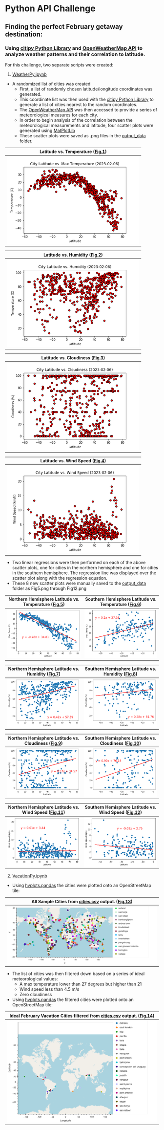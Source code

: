 # Python API Challenge

## Finding the perfect February getaway destination:
### Using [citipy Python Library](https://pypi.python.org/pypi/citipy) and [OpenWeatherMap API](https://openweathermap.org/api) to analyze weather patterns and their correlation to latitude.

For this challenge, two separate scripts were created:
1. [WeatherPy.ipynb](https://github.com/zmoloci/python-api-challenge/blob/main/WeatherPy/WeatherPy.ipynb)
  - A randomized list of cities was created 
    - First, a list of randomly chosen latitude/longitude coordinates was generated.
    - This coordinate list was then used with the [citipy Python Library](https://pypi.python.org/pypi/citipy) to generate a list of cities nearest to the random coordinates.
    - The [OpenWeatherMap API](https://openweathermap.org/api) was then accessed to provide a series of meteorological measures for each city.
    - In order to begin analysis of the correlation between the meteorological measurements and latitude, four scatter plots were generated using [MatPlotLib](https://matplotlib.org/)
    - These scatter plots were saved as .png files in the [output_data](https://github.com/zmoloci/python-api-challenge/tree/main/WeatherPy/output_data) folder.

| Latitude vs. Temperature ([Fig.1](https://github.com/zmoloci/python-api-challenge/blob/main/WeatherPy/output_data/Fig1.png)) |
| ----------- |
| ![Fig.1](https://github.com/zmoloci/python-api-challenge/blob/main/WeatherPy/output_data/Fig1.png) |

| Latitude vs. Humidity ([Fig.2](https://github.com/zmoloci/python-api-challenge/blob/main/WeatherPy/output_data/Fig2.png)) |
| ----------- |
| ![Fig.2](https://github.com/zmoloci/python-api-challenge/blob/main/WeatherPy/output_data/Fig2.png) |

| Latitude vs. Cloudiness ([Fig.3](https://github.com/zmoloci/python-api-challenge/blob/main/WeatherPy/output_data/Fig3.png)) |
| ----------- |
| ![Fig.3](https://github.com/zmoloci/python-api-challenge/blob/main/WeatherPy/output_data/Fig3.png) |

| Latitude vs. Wind Speed ([Fig.4](https://github.com/zmoloci/python-api-challenge/blob/main/WeatherPy/output_data/Fig4.png)) |
| ----------- |
| ![Fig.4](https://github.com/zmoloci/python-api-challenge/blob/main/WeatherPy/output_data/Fig4.png) |

  - Two linear regressions were then performed on each of the above scatter plots, one for cities in the northern hemisphere and one for cities in the southern hemisphere. The regression line was displayed over the scatter plot along with the regression equation.
  - These 8 new scatter plots were manually saved to the [output_data](https://github.com/zmoloci/python-api-challenge/tree/main/WeatherPy/output_data) folder as Fig5.png through Fig12.png
    
| Northern Hemisphere Latitude vs. Temperature ([Fig.5](https://github.com/zmoloci/python-api-challenge/blob/main/WeatherPy/output_data/Fig5.png)) | Southern Hemisphere Latitude vs. Temperature ([Fig.6](https://github.com/zmoloci/python-api-challenge/blob/main/WeatherPy/output_data/Fig6.png)) |
| ----------- | ----------- |
| ![Fig.5](https://github.com/zmoloci/python-api-challenge/blob/main/WeatherPy/output_data/Fig5.png) | ![Fig.6](https://github.com/zmoloci/python-api-challenge/blob/main/WeatherPy/output_data/Fig6.png) |

| Northern Hemisphere Latitude vs. Humidity ([Fig.7](https://github.com/zmoloci/python-api-challenge/blob/main/WeatherPy/output_data/Fig7.png)) | Southern Hemisphere Latitude vs. Humidity ([Fig.8](https://github.com/zmoloci/python-api-challenge/blob/main/WeatherPy/output_data/Fig8.png)) |
| ----------- | ----------- |
| ![Fig.7](https://github.com/zmoloci/python-api-challenge/blob/main/WeatherPy/output_data/Fig7.png) | ![Fig.8](https://github.com/zmoloci/python-api-challenge/blob/main/WeatherPy/output_data/Fig8.png) |

| Northern Hemisphere Latitude vs. Cloudiness ([Fig.9](https://github.com/zmoloci/python-api-challenge/blob/main/WeatherPy/output_data/Fig9.png)) | Southern Hemisphere Latitude vs. Cloudiness ([Fig.10](https://github.com/zmoloci/python-api-challenge/blob/main/WeatherPy/output_data/Fig10.png)) |
| ----------- | ----------- |
| ![Fig.9](https://github.com/zmoloci/python-api-challenge/blob/main/WeatherPy/output_data/Fig9.png) | ![Fig.10](https://github.com/zmoloci/python-api-challenge/blob/main/WeatherPy/output_data/Fig10.png) |

| Northern Hemisphere Latitude vs. Wind Speed ([Fig.11](https://github.com/zmoloci/python-api-challenge/blob/main/WeatherPy/output_data/Fig11.png)) | Southern Hemisphere Latitude vs. Wind Speed ([Fig.12](https://github.com/zmoloci/python-api-challenge/blob/main/WeatherPy/output_data/Fig12.png)) |
| ----------- | ----------- |
| ![Fig.11](https://github.com/zmoloci/python-api-challenge/blob/main/WeatherPy/output_data/Fig11.png) | ![Fig.12](https://github.com/zmoloci/python-api-challenge/blob/main/WeatherPy/output_data/Fig12.png) |





2. [VacationPy.ipynb](https://github.com/zmoloci/python-api-challenge/blob/main/WeatherPy/VacationPy.ipynb)
  - Using [hvplots.pandas](https://hvplot.holoviz.org/reference/geopandas/points.html) the cities were plotted onto an OpenStreetMap tile:

| All Sample Cities from [cities.csv](https://github.com/zmoloci/python-api-challenge/blob/main/WeatherPy/output_data/cities.csv) output. ([Fig.13](https://github.com/zmoloci/python-api-challenge/blob/main/WeatherPy/output_data/Fig13.png)) |
| ----------- |
| ![Fig.13](https://github.com/zmoloci/python-api-challenge/blob/main/WeatherPy/output_data/Fig13.png) |

  - The list of cities was then filtered down based on a series of ideal meteorological values:
    -   A max temperature lower than 27 degrees but higher than 21
    -   Wind speed less than 4.5 m/s
    -   Zero cloudiness
  - Using [hvplots.pandas](https://hvplot.holoviz.org/reference/geopandas/points.html) the filtered cities were plotted onto an OpenStreetMap tile:

| Ideal February Vacation Cities filtered from [cities.csv](https://github.com/zmoloci/python-api-challenge/blob/main/WeatherPy/output_data/cities.csv) output. ([Fig.14](https://github.com/zmoloci/python-api-challenge/blob/main/WeatherPy/output_data/Fig14.png)) |
| ----------- |
| ![Fig.14](https://github.com/zmoloci/python-api-challenge/blob/main/WeatherPy/output_data/Fig14.png) |


  
